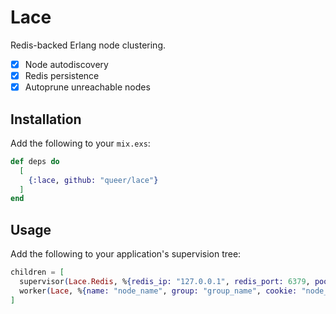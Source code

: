 # Lace

Redis-backed Erlang node clustering.

- [x] Node autodiscovery
- [x] Redis persistence
- [x] Autoprune unreachable nodes

## Installation

Add the following to your `mix.exs`:

```elixir
def deps do
  [
    {:lace, github: "queer/lace"}
  ]
end
```

## Usage

Add the following to your application's supervision tree:

```elixir
children = [
  supervisor(Lace.Redis, %{redis_ip: "127.0.0.1", redis_port: 6379, pool_size: 10, redis_pass: "a"}),
  worker(Lace, %{name: "node_name", group: "group_name", cookie: "node_cookie"}),
]
```